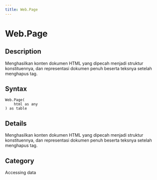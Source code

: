 ```yaml
---
title: Web.Page
---
```


# Web.Page


## Description

Menghasilkan konten dokumen HTML yang dipecah menjadi struktur konstituennya, dan representasi dokumen penuh beserta teksnya setelah menghapus tag.


## Syntax

```powerquery
Web.Page(
    html as any
) as table
```


## Details

Menghasilkan konten dokumen HTML yang dipecah menjadi struktur konstituennya, dan representasi dokumen penuh beserta teksnya setelah menghapus tag.



## Category
Accessing data
